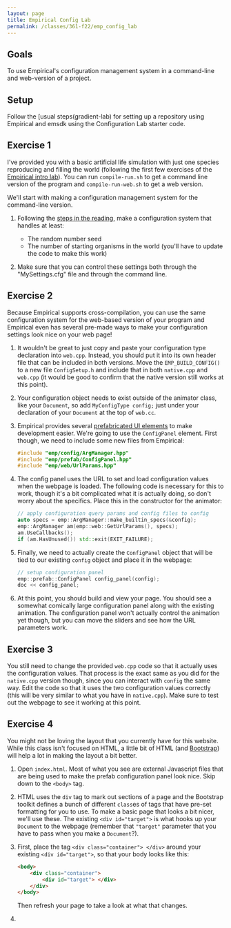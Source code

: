 ```yaml
---
layout: page
title: Empirical Config Lab
permalink: /classes/361-f22/emp_config_lab
---
```


## Goals
To use Empirical's configuration management system in a command-line and web-version of a project.

## Setup
Follow the [usual steps(gradient-lab) for setting up a repository using Empirical and emsdk using the Configuration Lab starter code.

## Exercise 1
I've provided you with a basic artificial life simulation with just one species reproducing and filling the world (following the first few exercises of the [Empirical intro lab](empirical_intro_lab)). You can run `compile-run.sh` to get a command line version of the program and `compile-run-web.sh` to get a web version.

We'll start with making a configuration management system for the command-line version.

1. Following the [steps in the reading](config_intro), make a configuration system that handles at least:
    * The random number seed
    * The number of starting organisms in the world (you'll have to update the code to make this work)

2. Make sure that you can control these settings both through the "MySettings.cfg" file and through the command line.

## Exercise 2
Because Empirical supports cross-compilation, you can use the same configuration system for the web-based version of your program and Empirical even has several pre-made ways to make your configuration settings look nice on your web page!

1. It wouldn't be great to just copy and paste your configuration type declaration into `web.cpp`. Instead, you should put it into its own header file that can be included in both versions. Move the `EMP_BUILD_CONFIG()` to a new file `ConfigSetup.h` and include that in both `native.cpp` and `web.cpp` (it would be good to confirm that the native version still works at this point).

2. Your configuration object needs to exist outside of the animator class, like your `Document`, so add `MyConfigType config;` just under your declaration of your `Document` at the top of `web.cc`.

3. Empirical provides several [prefabricated UI elements](https://devosoft.github.io/empirical-prefab-demo/empirical-prefab-demo) to make development easier. We're going to use the `ConfigPanel` element. First though, we need to include some new files from Empirical:

    ```cpp
    #include "emp/config/ArgManager.hpp"
    #include "emp/prefab/ConfigPanel.hpp"
    #include "emp/web/UrlParams.hpp"
    ```

4. The config panel uses the URL to set and load configuration values when the webpage is loaded. The following code is necessary for this to work, though it's a bit complicated what it is actually doing, so don't worry about the specifics. Place this in the constructor for the animator:

    ```cpp
    // apply configuration query params and config files to config
    auto specs = emp::ArgManager::make_builtin_specs(&config);
    emp::ArgManager am(emp::web::GetUrlParams(), specs);
    am.UseCallbacks();
    if (am.HasUnused()) std::exit(EXIT_FAILURE);
    ```

5. Finally, we need to actually create the `ConfigPanel` object that will be tied to our existing `config` object and place it in the webpage:

    ```cpp
    // setup configuration panel
    emp::prefab::ConfigPanel config_panel(config);
    doc << config_panel;
    ```

6. At this point, you should build and view your page. You should see a somewhat comically large configuration panel along with the existing animation. The configuration panel won't actually control the animation yet though, but you can move the sliders and see how the URL parameters work.

## Exercise 3
You still need to change the provided `web.cpp` code so that it actually uses the configuration values. That process is the exact same as you did for the `native.cpp` version though, since you can interact with `config` the same way. Edit the code so that it uses the two configuration values correctly (this will be very similar to what you have in `native.cpp`). Make sure to test out the webpage to see it working at this point.

## Exercise 4
You might not be loving the layout that you currently have for this website. While this class isn't focused on HTML, a little bit of HTML (and [Bootstrap](https://getbootstrap.com/)) will help a lot in making the layout a bit better.

1. Open `index.html`. Most of what you see are external Javascript files that are being used to make the prefab configuration panel look nice. Skip down to the `<body>` tag.

2. HTML uses the `div` tag to mark out sections of a page and the Bootstrap toolkit defines a bunch of different `class`es of tags that have pre-set formatting for you to use. To make a basic page that looks a bit nicer, we'll use these. The existing `<div id="target">` is what hooks up your `Document` to the webpage (remember that `"target"` parameter that you have to pass when you make a `Document`?). 

3. First, place the tag `<div class="container"> </div>` around your existing `<div id="target">`, so that your body looks like this:

    ```html
    <body>
        <div class="container">
            <div id="target"> </div>
        </div>
    </body>
    ```

    Then refresh your page to take a look at what that changes.

4. 
